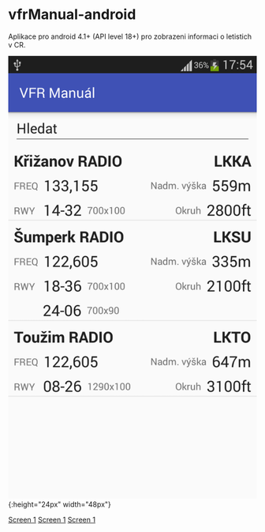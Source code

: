 # vfrManual-android

Aplikace pro android 4.1+ (API level 18+) pro zobrazeni informaci o letistich v CR.


![test](https://raw.githubusercontent.com/ibisek/vfrManual-android/master/propaganda/vfr-manual1.png){:height="24px" width="48px"}

[Screen 1](propaganda/vfr-manual1.png)
[Screen 1](propaganda/vfr-manual1.png)
[Screen 1](propaganda/vfr-manual2.png)
